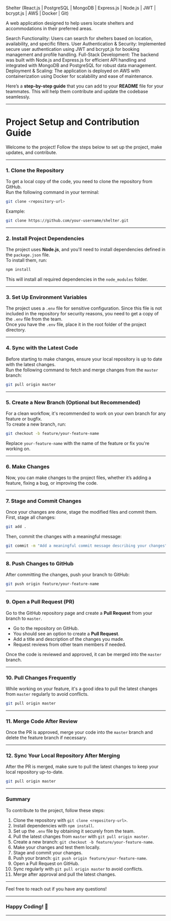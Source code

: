 Shelter (React.js | PostgreSQL | MongoDB | Express.js | Node.js | JWT | bcrypt.js | AWS | Docker | Git)

A web application designed to help users locate shelters and accommodations in their preferred areas.

Search Functionality: Users can search for shelters based on location, availability, and specific filters.
User Authentication & Security: Implemented secure user authentication using JWT and bcrypt.js for booking management and profile handling.
Full-Stack Development: The backend was built with Node.js and Express.js for efficient API handling and integrated with MongoDB and PostgreSQL for robust data management.
Deployment & Scaling: The application is deployed on AWS with containerization using Docker for scalability and ease of maintenance.


Here’s a **step-by-step guide** that you can add to your **README** file for your teammates. This will help them contribute and update the codebase seamlessly.

---

# **Project Setup and Contribution Guide**

Welcome to the project! Follow the steps below to set up the project, make updates, and contribute.

---

### **1. Clone the Repository**

To get a local copy of the code, you need to clone the repository from GitHub.  
Run the following command in your terminal:

```bash
git clone <repository-url>
```

Example:

```bash
git clone https://github.com/your-username/shelter.git
```

---

### **2. Install Project Dependencies**

The project uses **Node.js**, and you'll need to install dependencies defined in the `package.json` file.  
To install them, run:

```bash
npm install
```

This will install all required dependencies in the `node_modules` folder.

---

### **3. Set Up Environment Variables**

The project uses a `.env` file for sensitive configuration. Since this file is not included in the repository for security reasons, you need to get a copy of the `.env` file from the team.  
Once you have the `.env` file, place it in the root folder of the project directory.

---

### **4. Sync with the Latest Code**

Before starting to make changes, ensure your local repository is up to date with the latest changes.  
Run the following command to fetch and merge changes from the `master` branch:

```bash
git pull origin master
```

---

### **5. Create a New Branch (Optional but Recommended)**

For a clean workflow, it's recommended to work on your own branch for any feature or bugfix.  
To create a new branch, run:

```bash
git checkout -b feature/your-feature-name
```

Replace `your-feature-name` with the name of the feature or fix you're working on.

---

### **6. Make Changes**

Now, you can make changes to the project files, whether it’s adding a feature, fixing a bug, or improving the code.

---

### **7. Stage and Commit Changes**

Once your changes are done, stage the modified files and commit them.  
First, stage all changes:

```bash
git add .
```

Then, commit the changes with a meaningful message:

```bash
git commit -m "Add a meaningful commit message describing your changes"
```

---

### **8. Push Changes to GitHub**

After committing the changes, push your branch to GitHub:

```bash
git push origin feature/your-feature-name
```

---

### **9. Open a Pull Request (PR)**

Go to the GitHub repository page and create a **Pull Request** from your branch to `master`.

- Go to the repository on GitHub.
- You should see an option to create a **Pull Request**.
- Add a title and description of the changes you made.
- Request reviews from other team members if needed.

Once the code is reviewed and approved, it can be merged into the `master` branch.

---

### **10. Pull Changes Frequently**

While working on your feature, it's a good idea to pull the latest changes from `master` regularly to avoid conflicts.

```bash
git pull origin master
```

---

### **11. Merge Code After Review**

Once the PR is approved, merge your code into the `master` branch and delete the feature branch if necessary.

---

### **12. Sync Your Local Repository After Merging**

After the PR is merged, make sure to pull the latest changes to keep your local repository up-to-date.

```bash
git pull origin master
```

---

### **Summary**

To contribute to the project, follow these steps:
1. Clone the repository with `git clone <repository-url>`.
2. Install dependencies with `npm install`.
3. Set up the `.env` file by obtaining it securely from the team.
4. Pull the latest changes from `master` with `git pull origin master`.
5. Create a new branch: `git checkout -b feature/your-feature-name`.
6. Make your changes and test them locally.
7. Stage and commit your changes.
8. Push your branch: `git push origin feature/your-feature-name`.
9. Open a Pull Request on GitHub.
10. Sync regularly with `git pull origin master` to avoid conflicts.
11. Merge after approval and pull the latest changes.

---

Feel free to reach out if you have any questions!

---

### **Happy Coding!** 🚀

--- 
